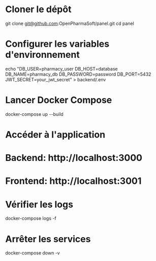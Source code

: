 # Cloner le dépôt
git clone git@github.com:OpenPharmaSoft/panel.git
cd panel

# Configurer les variables d'environnement
echo "DB_USER=pharmacy_user
DB_HOST=database
DB_NAME=pharmacy_db
DB_PASSWORD=password
DB_PORT=5432
JWT_SECRET=your_jwt_secret" > backend/.env

# Lancer Docker Compose
docker-compose up --build

# Accéder à l'application
# Backend: http://localhost:3000
# Frontend: http://localhost:3001

# Vérifier les logs
docker-compose logs -f

# Arrêter les services
docker-compose down -v